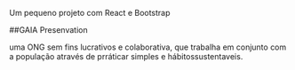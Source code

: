 Um pequeno projeto com React e Bootstrap

##GAIA Presenvation

uma ONG sem fins lucrativos e colaborativa,
que trabalha em conjunto com a população através de prráticar simples e hábitossustentaveis.